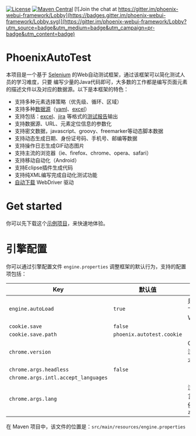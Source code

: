[![License](https://img.shields.io/github/license/LinuxSuRen/phoenix.webui.framework.svg)](https://github.com/LinuxSuRen/phoenix.webui.framework/master/LICENSE)
[![Maven Central](https://maven-badges.herokuapp.com/maven-central/com.surenpi.autotest/autotest.web.framework/badge.svg)](https://maven-badges.herokuapp.com/maven-central/com.surenpi.autotest/autotest.web.framework)
[![Join the chat at https://gitter.im/phoenix-webui-framework/Lobby](https://badges.gitter.im/phoenix-webui-framework/Lobby.svg)](https://gitter.im/phoenix-webui-framework/Lobby?utm_source=badge&utm_medium=badge&utm_campaign=pr-badge&utm_content=badge)

# PhoenixAutoTest

本项目是一个基于 [Selenium](https://github.com/seleniumhq/selenium/) 的Web自动测试框架，通过该框架可以简化测试人员的学习难度，只要
编写少量的Java代码即可，大多数的工作都是编写页面元素的描述文件以及对应的数据源。以下是本框架的特色：

- 支持多种元素选择策略（优先级、循环、区域）
- 支持多种[数据源](https://github.com/LinuxSuRen/autotest.datasource)（[yaml](https://github.com/LinuxSuRen/autotest.datasource.yaml)、[excel](https://github.com/LinuxSuRen/autotest.datasource.excel)）
- 支持包括：[excel](https://github.com/LinuxSuRen/autotest.report.excel)、[jira](https://github.com/LinuxSuRen/autotest.report.jira) 等格式的[测试报告](https://github.com/LinuxSuRen/autotest.report)输出
- 支持数据源、URL、元素定位信息的参数化
- 支持密文数据，javascript、groovy、freemarker等动态脚本数据
- 支持动态生成日期、身份证号码、手机号、邮编等数据
- 支持操作日志生成GIF动态图片
- 支持主流的浏览器（ie、firefox、chrome、opera、safari）
- 支持移动自动化（Android）
- 支持Eclipse插件生成代码
- 支持纯XML编写完成自动化测试功能
- [自动下载](https://github.com/linuxsuren/autotest.webdriver.downloader) WebDriver 驱动

# Get started

你可以先下载这个[示例项目](https://github.com/LinuxSuRen/phoenix.webui.framework.demo)，来快速地体验。

# 引擎配置

你可以通过引擎配置文件 `engine.properties` 调整框架的默认行为，支持的配置项包括：

| Key | 默认值 | 描述 |
|---|---|---|
| `engine.autoLoad` | `true` | 是否自动下载 WebDriver |
| `cookie.save` | `false` | |
| `cookie.save.path` | `phoenix.autotest.cookie` | |
| `chrome.version` | | Chrome 浏览器版本 |
| `chrome.args.headless` | `false` | |
| `chrome.args.intl.accept_languages` | | |
| `chrome.args.lang` | | 浏览器语言设置，例如：`zh_CN` |

在 Maven 项目中，该文件的位置是：`src/main/resources/engine.properties`
